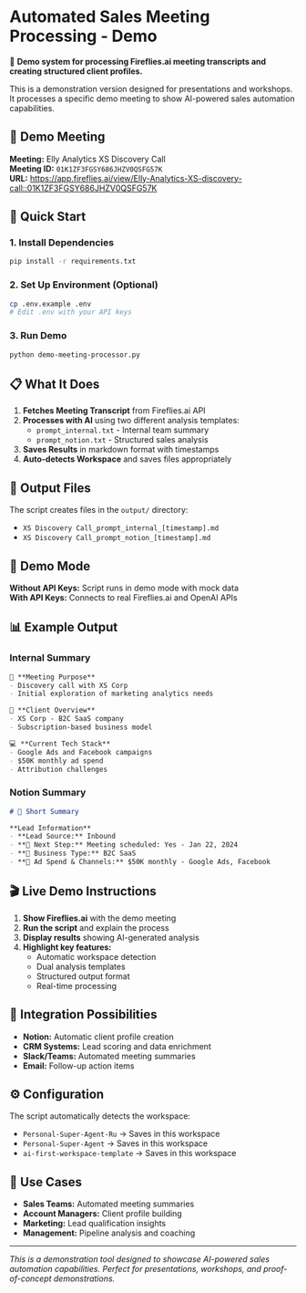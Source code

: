 # Automated Sales Meeting Processing - Demo

🚀 **Demo system for processing Fireflies.ai meeting transcripts and creating structured client profiles.**

This is a demonstration version designed for presentations and workshops. It processes a specific demo meeting to show AI-powered sales automation capabilities.

## 🎯 Demo Meeting

**Meeting:** Elly Analytics XS Discovery Call  
**Meeting ID:** `01K1ZF3FGSY686JHZV0QSFG57K`  
**URL:** https://app.fireflies.ai/view/Elly-Analytics-XS-discovery-call::01K1ZF3FGSY686JHZV0QSFG57K

## 🚀 Quick Start

### 1. Install Dependencies
```bash
pip install -r requirements.txt
```

### 2. Set Up Environment (Optional)
```bash
cp .env.example .env
# Edit .env with your API keys
```

### 3. Run Demo
```bash
python demo-meeting-processor.py
```

## 📋 What It Does

1. **Fetches Meeting Transcript** from Fireflies.ai API
2. **Processes with AI** using two different analysis templates:
   - `prompt_internal.txt` - Internal team summary
   - `prompt_notion.txt` - Structured sales analysis
3. **Saves Results** in markdown format with timestamps
4. **Auto-detects Workspace** and saves files appropriately

## 📁 Output Files

The script creates files in the `output/` directory:
- `XS Discovery Call_prompt_internal_[timestamp].md`
- `XS Discovery Call_prompt_notion_[timestamp].md`

## 🔧 Demo Mode

**Without API Keys:** Script runs in demo mode with mock data  
**With API Keys:** Connects to real Fireflies.ai and OpenAI APIs

## 📊 Example Output

### Internal Summary
```markdown
🎯 **Meeting Purpose**
- Discovery call with XS Corp
- Initial exploration of marketing analytics needs

👥 **Client Overview**
- XS Corp - B2C SaaS company
- Subscription-based business model

💻 **Current Tech Stack**
- Google Ads and Facebook campaigns
- $50K monthly ad spend
- Attribution challenges
```

### Notion Summary
```markdown
# 📌 Short Summary

**Lead Information**
- **Lead Source:** Inbound
- **🚀 Next Step:** Meeting scheduled: Yes - Jan 22, 2024
- **👤 Business Type:** B2C SaaS
- **💸 Ad Spend & Channels:** $50K monthly - Google Ads, Facebook
```

## 🎬 Live Demo Instructions

1. **Show Fireflies.ai** with the demo meeting
2. **Run the script** and explain the process
3. **Display results** showing AI-generated analysis
4. **Highlight key features:**
   - Automatic workspace detection
   - Dual analysis templates
   - Structured output format
   - Real-time processing

## 🔗 Integration Possibilities

- **Notion:** Automatic client profile creation
- **CRM Systems:** Lead scoring and data enrichment  
- **Slack/Teams:** Automated meeting summaries
- **Email:** Follow-up action items

## ⚙️ Configuration

The script automatically detects the workspace:
- `Personal-Super-Agent-Ru` → Saves in this workspace
- `Personal-Super-Agent` → Saves in this workspace  
- `ai-first-workspace-template` → Saves in this workspace

## 🎯 Use Cases

- **Sales Teams:** Automated meeting summaries
- **Account Managers:** Client profile building
- **Marketing:** Lead qualification insights
- **Management:** Pipeline analysis and coaching

---

*This is a demonstration tool designed to showcase AI-powered sales automation capabilities. Perfect for presentations, workshops, and proof-of-concept demonstrations.*
